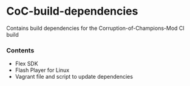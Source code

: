 # CoC-build-dependencies
Contains build dependencies for the Corruption-of-Champions-Mod CI build

### Contents
- Flex SDK
- Flash Player for Linux
- Vagrant file and script to update dependencies
